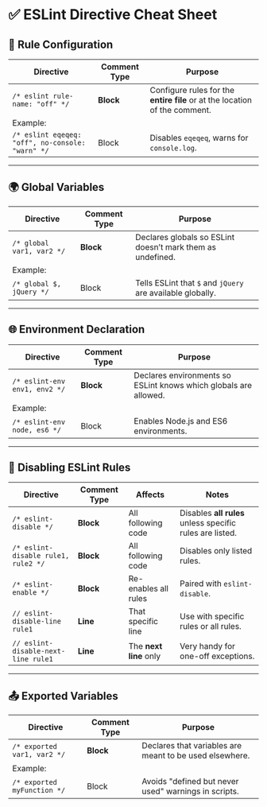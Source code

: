 # ✅ ESLint Directive Cheat Sheet

## 🔧 Rule Configuration

| Directive                                        | Comment Type | Purpose                                                                    |
| ------------------------------------------------ | ------------ | -------------------------------------------------------------------------- |
| `/* eslint rule-name: "off" */`                  | **Block**    | Configure rules for the **entire file** or at the location of the comment. |
| Example:                                         |              |                                                                            |
| `/* eslint eqeqeq: "off", no-console: "warn" */` | Block        | Disables `eqeqeq`, warns for `console.log`.                                |

---

## 🌍 Global Variables

| Directive                 | Comment Type | Purpose                                                    |
| ------------------------- | ------------ | ---------------------------------------------------------- |
| `/* global var1, var2 */` | **Block**    | Declares globals so ESLint doesn’t mark them as undefined. |
| Example:                  |              |                                                            |
| `/* global $, jQuery */`  | Block        | Tells ESLint that `$` and `jQuery` are available globally. |

---

## 🌐 Environment Declaration

| Directive                     | Comment Type | Purpose                                                          |
| ----------------------------- | ------------ | ---------------------------------------------------------------- |
| `/* eslint-env env1, env2 */` | **Block**    | Declares environments so ESLint knows which globals are allowed. |
| Example:                      |              |                                                                  |
| `/* eslint-env node, es6 */`  | Block        | Enables Node.js and ES6 environments.                            |

---

## 🚫 Disabling ESLint Rules

| Directive                           | Comment Type | Affects                | Notes                                                    |
| ----------------------------------- | ------------ | ---------------------- | -------------------------------------------------------- |
| `/* eslint-disable */`              | **Block**    | All following code     | Disables **all rules** unless specific rules are listed. |
| `/* eslint-disable rule1, rule2 */` | **Block**    | All following code     | Disables only listed rules.                              |
| `/* eslint-enable */`               | **Block**    | Re-enables all rules   | Paired with `eslint-disable`.                            |
| `// eslint-disable-line rule1`      | **Line**     | That specific line     | Use with specific rules or all rules.                    |
| `// eslint-disable-next-line rule1` | **Line**     | The **next line** only | Very handy for one-off exceptions.                       |

---

## 📤 Exported Variables

| Directive                   | Comment Type | Purpose                                                 |
| --------------------------- | ------------ | ------------------------------------------------------- |
| `/* exported var1, var2 */` | **Block**    | Declares that variables are meant to be used elsewhere. |
| Example:                    |              |                                                         |
| `/* exported myFunction */` | Block        | Avoids "defined but never used" warnings in scripts.    |
